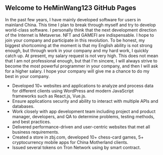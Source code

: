 ## Welcome to HeMinWang123 GitHub Pages

In the past few years, I have mainly developed software for users in mainland China. This time I plan to break through myself and try to develop world-class software. I personally think that the next development direction of the Internet is Metaverse. NFT and GAMEFI are indispensable. I hope to join your company and participate in this revolution. To be honest, my biggest shortcoming at the moment is that my English ability is not strong enough, but through work in your company and my hard work, I quickly catch up. At present, my salary request is not very high. This does not mean that I am not professional enough, but that I'm sincere, I will always strive to become the most powerful programmer in your company, and then I will ask for a higher salary. I hope your company will give me a chance to do my best in your company.

- Developed 10+ websites and applications to analyze and process data for different clients using WordPress and modern JavaScript frameworks such as React.js, Vue.js.
- Ensure applications security and ability to interact with multiple APIs and databases.
- Work closely with app development team including project and product manager, developers, and QA to determine problems, testing methods, and best practices.
- Delivered performance-driven and user-centric websites that met all business requirements. 
- Created a store in zbj.com, developed 10+ chess-card games, 5+ cryptocurrency mobile apps for China Motherland clients.
- Issued several tokens on Tron Network using by smart contract.
